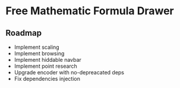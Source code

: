 # Free Mathematic Formula Drawer

## Roadmap
- Implement scaling
- Implement browsing
- Implement hiddable navbar
- Implement point research
- Upgrade encoder with no-depreacated deps
- Fix dependencies injection